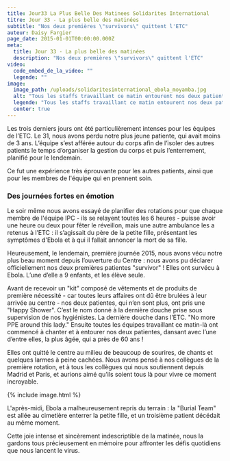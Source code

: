 ```yaml
---
title: Jour33 La Plus Belle Des Matinees Solidarites International
titre: Jour 33 - La plus belle des matinées
subtitle: "Nos deux premières \"survivors\" quittent l'ETC"
auteur: Daisy Fargier
page_date: 2015-01-01T00:00:00.000Z
meta:
  title: Jour 33 - La plus belle des matinées
  description: "Nos deux premières \"survivors\" quittent l'ETC"
video:
  code_embed_de_la_video: ""
  legende: ""
image:
  image_path: /uploads/solidaritesinternational_ebola_moyamba.jpg
  alt: "Tous les staffs travaillant ce matin entourent nos deux patientes, le tout avec une chanson spéciale \"Ebola Free\", et Abdul notre psychosocial worker danse avec l’une d’entre elles."
  legende: "Tous les staffs travaillant ce matin entourent nos deux patientes, le tout avec une chanson spéciale \"Ebola Free\", et Abdul notre psychosocial worker danse avec l’une d’entre elles."
  center: true
---
```

Les trois derniers jours ont &eacute;t&eacute; particuli&egrave;rement intenses pour les &eacute;quipes de l’ETC. Le 31, nous avons perdu notre plus jeune patiente, qui avait moins de 3 ans. L’&eacute;quipe s’est aff&eacute;r&eacute;e autour du corps afin de l’isoler des autres patients le temps d’organiser la gestion du corps et puis l’enterrement, planifi&eacute; pour le lendemain.

Ce fut une exp&eacute;rience tr&egrave;s &eacute;prouvante pour les autres patients, ainsi que pour les membres de l'&eacute;quipe qui en prennent soin.

### Des journ&eacute;es fortes en &eacute;motion

Le soir m&ecirc;me nous avons essay&eacute; de planifier des rotations pour que chaque membre de l'&eacute;quipe IPC - ils se relayent toutes les 6 heures - puisse avoir une heure ou deux pour f&ecirc;ter le r&eacute;veillon, mais une autre ambulance les a retenus &agrave; l’ETC : il s’agissait du p&egrave;re de la petite fille, pr&eacute;sentant les sympt&ocirc;mes d'Ebola et &agrave; qui il fallait annoncer la mort de sa fille.

Heureusement, le lendemain, premi&egrave;re journ&eacute;e 2015, nous avons v&eacute;cu notre plus beau moment depuis l’ouverture du Centre : nous avons pu d&eacute;clarer officiellement nos deux premi&egrave;res patientes "survivor" ! Elles ont surv&eacute;cu &agrave; Ebola. L’une d’elle a 9 enfants, et les &eacute;l&egrave;ve seule.

Avant de recevoir un "kit" compos&eacute; de v&ecirc;tements et de produits de premi&egrave;re n&eacute;cessit&eacute; - car toutes leurs affaires ont d&ucirc; &ecirc;tre brul&eacute;es &agrave; leur arriv&eacute;e au centre - nos deux patientes, qui n’en sont plus, ont pris une "Happy Shower". C’est le nom donn&eacute; &agrave; la derni&egrave;re douche prise sous supervision de nos hygi&eacute;nistes. La derni&egrave;re douche dans l’ETC. "No more PPE around this lady." Ensuite toutes les &eacute;quipes travaillant ce matin-l&agrave; ont commenc&eacute; &agrave; chanter et &agrave; entourer nos deux patientes, dansant avec l’une d’entre elles, la plus &acirc;g&eacute;e, qui a pr&egrave;s de 60 ans !

Elles ont quitt&eacute; le centre au milieu de beaucoup de sourires, de chants et quelques larmes &agrave; peine cach&eacute;es. Nous avons pens&eacute; &agrave; nos coll&egrave;gues de la premi&egrave;re rotation, et &agrave; tous les coll&egrave;gues qui nous soutiennent depuis Madrid et Paris, et aurions aim&eacute; qu’ils soient tous l&agrave; pour vivre ce moment incroyable.

{% include image.html %}

L'apr&egrave;s-midi, Ebola a malheureusement repris du terrain : la "Burial Team" est all&eacute;e au cimeti&egrave;re enterrer la petite fille, et un troisi&egrave;me patient d&eacute;c&eacute;dait au m&ecirc;me moment.

Cette joie intense et sinc&egrave;rement indescriptible de la matin&eacute;e, nous la gardons tous pr&eacute;cieusement en m&eacute;moire pour affronter les d&eacute;fis quotidiens que nous lancent le virus.